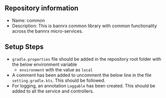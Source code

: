 ## Repository information

- Name: common
- Description: This is bannrx common library with common functionality across the bannrx micro-services. 

## Setup Steps

- `gradle.properties` file should be added in the repository root folder with the below environment variable
  - `environment` with the value as `local`
- A comment has been added to uncomment the below line in the file `setting.gradle.kts`. This should be followed.
- For logging, an annotation `Loggable` has been created. This should be added to all the service and controllers.